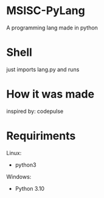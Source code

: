 # MSISC-PyLang
A programming lang made in python

# Shell
just imports lang.py and runs

# How it was made
inspired by: codepulse

# Requiriments
Linux: 
- python3

Windows:
- Python 3.10